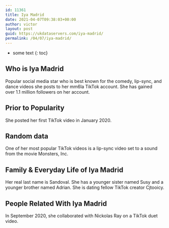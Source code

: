 ```yaml
---
id: 11361
title: Iya Madrid
date: 2021-04-07T09:38:03+00:00
author: victor
layout: post
guid: https://ukdataservers.com/iya-madrid/
permalink: /04/07/iya-madrid/
---
```


* some text
{: toc}


## Who is Iya Madrid



Popular social media star who is best known for the comedy, lip-sync, and dance videos she posts to her mm6la TikTok account. She has gained over 1.1 million followers on her account. 

                
                
                
## Prior to Popularity



She posted her first TikTok video in January 2020. 

                
                
                
## Random data



One of her most popular TikTok videos is a lip-sync video set to a sound from the movie Monsters, Inc.

                
                
                
## Family & Everyday Life of Iya Madrid



Her real last name is Sandoval. She has a younger sister named Susy and a younger brother named Adrian. She is dating fellow TikTok creator Cjtooicy. 

                
                
                
## People Related With Iya Madrid



In September 2020, she collaborated with Nickolas Ray on a TikTok duet video. 

                
              
            
          
          
          